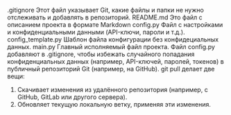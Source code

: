 .gitignore Этот файл указывает Git, какие файлы и папки не нужно отслеживать и добавлять в репозиторий.
README.md Это файл с описанием проекта в формате Markdown
config.py Файл с настройками и конфиденциальными данными (API-ключи, пароли и т.д.).
config_template.py Шаблон файла конфигурации без конфидециальных данных.
main.py Главный исполняемый файл проекта.
Файл config.py добавляют в .gitignore, чтобы избежать случайного попадания конфиденциальных данных (например, API-ключей, паролей, токенов) в публичный репозиторий Git (например, на GitHub).
git pull делает две вещи:
1. Скачивает изменения из удалённого репозитория (например, с GitHub, GitLab или другого сервера).
2. Обновляет текущую локальную ветку, применяя эти изменения.
